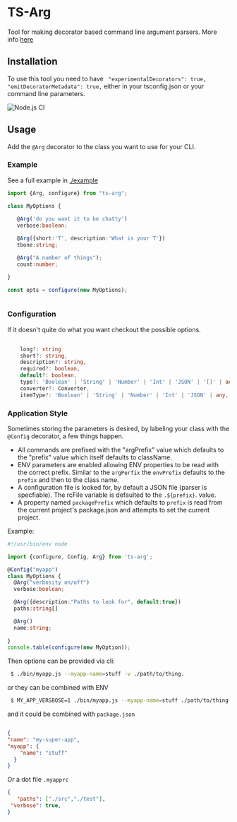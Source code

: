 TS-Arg
===
Tool for making decorator based command line argument parsers.
More info [here](https://jspears.github.io/ts-arg/)

## Installation
To use this tool you need to have ``` "experimentalDecorators": true,  "emitDecoratorMetadata": true,``` 
either in your tsconfig.json or your command line parameters.

![Node.js CI](https://github.com/jspears/ts-arg/workflows/Node.js%20CI/badge.svg)

## Usage
Add the `@Arg` decorator to the class you want to use for your CLI.

### Example
See a full example in [./example](./example)
```ts static
import {Arg, configure} from "ts-arg";

class MyOptions {
  
   @Arg('do you want it to be chatty')
   verbose:boolean;

   @Arg({short:'T', description:'What is your T'})
   tbone:string;

   @Arg("A number of things");
   count:number;

}

const opts = configure(new MyOptions);



```

### Configuration
If it doesn't quite do what you want checkout the possible options.
```ts
     
    long?: string
    short?: string,
    description?: string,
    required?: boolean,
    default?: boolean,
    type?: 'Boolean' | 'String' | 'Number' | 'Int' | 'JSON' | '[]' | any,
    converter?: Converter,
    itemType?: 'Boolean' | 'String' | 'Number' | 'Int' | 'JSON' | any,
```

### Application Style
Sometimes storing the parameters is desired, by labeling your class with
the `@Config` decorator, a few things happen.

- All commands are prefixed with the "argPrefix" value which defaults to the "prefix" value which itself defaults to className.
- ENV parameters are enabled allowing ENV properties to be read with the correct prefix.  Similar to the
  `argPerfix` the `envPrefix` defaults to the `prefix` and then to the class name.
- A configuration file is looked for, by default a JSON file (parser is specfiable).  The rcFile variable
   is defaulted to the `.${prefix}`. value.
- A property named `packagePrefix` which defaults to `prefix` is read from the current project's 
  package.json and attempts to set the current project. 
  
Example:

```ts 
#!/usr/bin/env node

import {configure, Config, Arg} from 'ts-arg';

@Config("myapp")
class MyOptions {
  @Arg("verbosity on/off")
  verbose:boolean;

  @Arg({description:"Paths to look for", default:true})
  paths:string[]

  @Arg()
  name:string;
 
}
console.table(configure(new MyOption));


```  
       
Then options can be provided via cli:
```sh
 $ ./bin/myapp.js --myapp-name=stuff -v ./path/to/thing.
```
or they can be combined with ENV
```sh
 $ MY_APP_VERSBOSE=1 ./bin/myapp.js --myapp-name=stuff ./path/to/thing.
```
and it could be combined with `package.json`
```json

{
"name": "my-super-app",
"myapp": {
    "name": "stuff"
  }
}

```
Or a dot file `.myapprc`
```json
{
   "paths": ["./src","./test"],
 "verbose": true,
}


```



